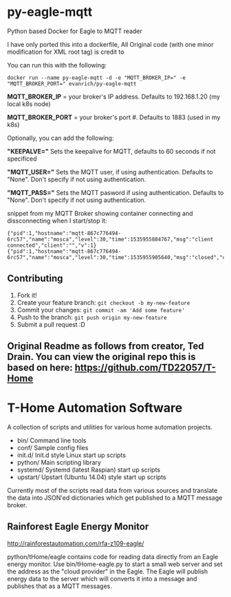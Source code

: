 # py-eagle-mqtt
Python based Docker for Eagle to MQTT reader

I have only ported this into a dockerfile, All Original code (with one minor modification for XML root tag) is credit to 


You can run this with the following:

```
docker run --name py-eagle-mqtt -d -e "MQTT_BROKER_IP=" -e "MQTT_BROKER_PORT=" evanrich/py-eagle-mqtt
```
**MQTT_BROKER_IP** = your broker's IP address.  Defaults to 192.168.1.20 (my local k8s node)

**MQTT_BROKER_PORT** = your broker's port #.  Defaults to 1883 (used in my k8s)

Optionally, you can add the following:

**"KEEPALVE="**  Sets the keepalive for MQTT, defaults to 60 seconds if not specificed

**"MQTT_USER="** Sets the MQTT user, if using authentication.  Defaults to "None".  Don't specify if not using authentication.

**"MQTT_PASS="** Sets the MQTT pasword if using authentication.  Defaults to "None".  Don't specify if not using authentication.


snippet from my MQTT Broker showing container connecting and dissconnecting when I start/stop it:
```
{"pid":1,"hostname":"mqtt-867c776494-6rc57","name":"mosca","level":30,"time":1535955884767,"msg":"client connected","client":"","v":1}
{"pid":1,"hostname":"mqtt-867c776494-6rc57","name":"mosca","level":30,"time":1535955905640,"msg":"closed","client":"","v":1}
```

## Contributing

1. Fork it!
2. Create your feature branch: `git checkout -b my-new-feature`
3. Commit your changes: `git commit -am 'Add some feature'`
4. Push to the branch: `git push origin my-new-feature`
5. Submit a pull request :D

Original Readme as follows from creator, Ted Drain.  You can view the original repo this is based on here: https://github.com/TD22057/T-Home
---

T-Home Automation Software
==========================

A collection of scripts and utilities for various home automation projects.

- bin/  Command line tools
- conf/ Sample config files
- init.d/   Init.d style Linux start up scripts
- python/  Main scripting library
- systemd/  Systemd (latest Raspian) start up scripts
- upstart/  Upstart (Ubuntu 14.04) style start up scripts

Currently most of the scripts read data from various sources and
translate the data into JSON'ed dictionaries which get published to a
MQTT message broker.  


Rainforest Eagle Energy Monitor
-------------------------------

http://rainforestautomation.com/rfa-z109-eagle/

python/tHome/eagle contains code for reading data directly from an
Eagle energy monitor.  Use bin/tHome-eagle.py to start a small web
server and set the address as the "cloud provider" in the Eagle.  The
Eagle will publish energy data to the server which will converts it
into a message and publishes that as a MQTT messages.

